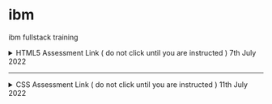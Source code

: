 # ibm
ibm fullstack training
<details>
  <summary> HTML5 Assessment Link ( do not click until you are instructed ) 7th July 2022 </summary>
  <a href="https://forms.gle/7UauzxnqMWgae7ZS9">Click Here for link</a>
</details>

<hr/>

<details>
  <summary> CSS Assessment Link ( do not click until you are instructed ) 11th July 2022</summary>
  <a href="https://forms.gle/hcGJTzoDzFsAJDUj6">Click Here for link</a>
</details>
